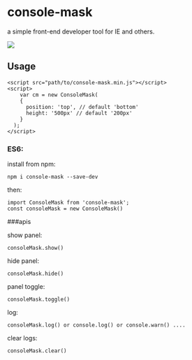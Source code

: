 # console-mask

a simple front-end developer tool for IE and others.

![](http://feddy.yy.com/s/other/console-mask.jpg)

## Usage

```
<script src="path/to/console-mask.min.js"></script>
<script>
	var cm = new ConsoleMask(
    {
      position: 'top', // default 'bottom'
      height: '500px' // default '200px'
    }
  );
</script>
```
### ES6:
install from npm:
```
npm i console-mask --save-dev
```
then:
```
import ConsoleMask from 'console-mask';
const consoleMask = new ConsoleMask()
```

###apis

show panel:
```
consoleMask.show()
```
hide panel:
```
consoleMask.hide()
```

panel toggle:
```
consoleMask.toggle()
```

log:
```
consoleMask.log() or console.log() or console.warn() ....
```

clear logs:
```
consoleMask.clear()
```
